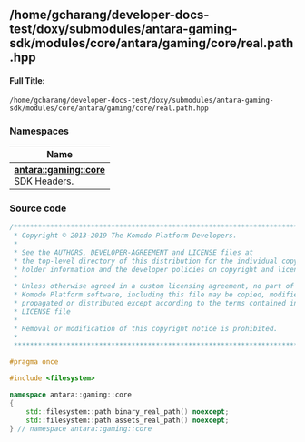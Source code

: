 

## /home/gcharang/developer-docs-test/doxy/submodules/antara-gaming-sdk/modules/core/antara/gaming/core/real.path.hpp

#### Full Title:
```
/home/gcharang/developer-docs-test/doxy/submodules/antara-gaming-sdk/modules/core/antara/gaming/core/real.path.hpp
```







### Namespaces

| Name           |
| -------------- |
| **[antara::gaming::core](Namespaces/namespaceantara_1_1gaming_1_1core.md)** <br>SDK Headers.  |
















### Source code

```cpp
/******************************************************************************
 * Copyright © 2013-2019 The Komodo Platform Developers.                      *
 *                                                                            *
 * See the AUTHORS, DEVELOPER-AGREEMENT and LICENSE files at                  *
 * the top-level directory of this distribution for the individual copyright  *
 * holder information and the developer policies on copyright and licensing.  *
 *                                                                            *
 * Unless otherwise agreed in a custom licensing agreement, no part of the    *
 * Komodo Platform software, including this file may be copied, modified,     *
 * propagated or distributed except according to the terms contained in the   *
 * LICENSE file                                                               *
 *                                                                            *
 * Removal or modification of this copyright notice is prohibited.            *
 *                                                                            *
 ******************************************************************************/

#pragma once

#include <filesystem> 

namespace antara::gaming::core
{
    std::filesystem::path binary_real_path() noexcept;
    std::filesystem::path assets_real_path() noexcept;
} // namespace antara::gaming::core
```




